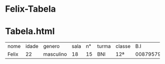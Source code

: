 # Felix-Tabela
# Tabela.html
<table class=" ">
 <tr>
  <td> nome </td> <td> idade</td> <td> genero </td> <td> sala </td> <td> n°</td> <td> turma </td> <td> classe </td> <td> B.I </td> <td> altura </td> <td> morada </td><td> telefone </td>
 </tr>
 <tr>
  <td> Felix </td> <td> 22 </td> <td> masculino </td> <td> 18 </td> <td> 15 </td> <td> BNI </td> <td> 12ª </td> <td> 008795790LA042 </td> <td> 1.70 </td> <td> Cazenga,zona18 </td> <td> 935847814 </td>
 </tr>
